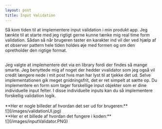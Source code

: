 ```yaml
---
layout: post
title: Input Validation
---
```

Så kom tiden til at implementere input validation i min produkt app. Jeg tænkte til at starte med jeg rigtigt gerne kunne tænke mig real
time form validation. Sådan så når brugeren taster en karakter ind vil der ved hjælp af et observer pattern hele tiden holdes øje med
formen og om den opretholder den rigtige format.
<br>
<!--more-->
<br>
Jeg valgte at implementere det via en library fordi der findes så mange smarte. Jeg benyttede mig af noget der hedder vvalidator
som jeg også vil credit længere nede i mit post hvis man har lyst til at tjekke det ud. Selve implementationen gik meget gnidningsfrit,
det er ret simpelt at sætte op. Du implementere en form som tager forskellige input objekter som er dine individuelle input felter.
I disse individuelle inputs kan du så implementere forskellig validation logik.
<br>
<br>
**Her er nogle billeder af hvordan det ser ud for brugeren:**
<br>
![](/images/validationUI.jpg)
<br>
**Her er et billede af hvordan det fungere i koden:**
<br>
![](/images/inputValidator.PNG)
